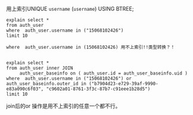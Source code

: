 用上索引UNIQUE `username` (`username`) USING BTREE;
```
explain select *
from auth_user
where  auth_user.username in ("15068102426")
limit 10

where  auth_user.username in (15068102426) 用不上索引!!类型转换？！


explain select *
from auth_user inner JOIN 
     auth_user_baseinfo on ( auth_user.id = auth_user_baseinfo.uid )
where  auth_user.username in ("15068102426") or auth_user_baseinfo.outer_id in ("b7904d23-e729-39af-9990-e83a090c6f03", "c9602a01-8761-3f3c-87b7-c91eee1b28d5")
limit 10
```
join后的or 操作是用不上索引的任意一个都不行。